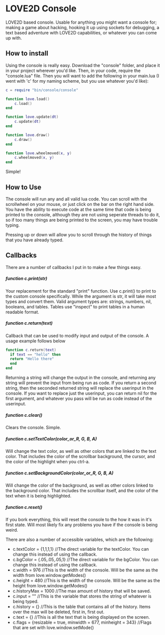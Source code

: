 # LOVE2D Console
 LOVE2D based console. Usable for anything you might want a console for; making a game about hacking, hooking it up using sockets for debugging, a text based adventure with LOVE2D capabilities, or whatever you can come up with.

## How to install
Using the console is really easy. Download the "console" folder, and place it in your project wherever you'd like. Then, in your code, require the "console.lua" file. Then you will want to add the following in your main.lua (I went with 'c' for my naming scheme, but you use whatever you'd like):

```lua
c = require "bin/console/console"

function love.load()
	c.load()
end

function love.update(dt)
	c.update(dt)
end

function love.draw()
	c.draw()
end

function love.wheelmoved(x, y)
	c.wheelmoved(x, y)
end
```

Simple!

## How to Use
The console will run any and all valid lua code. You can scroll with the scrollwheel on your mouse, or just click on the bar on the right hand side. You have the ability to execute code at the same time that code is being printed to the console, although they are not using seperate threads to do it, so if too many things are being printed to the screen, you may have trouble typing.

Pressing up or down will allow you to scroll through the history of things that you have already typed.

## Callbacks
There are a number of callbacks I put in to make a few things easy.

##### function c.print(str)
Your replacement for the standard "print" function. Use c.print() to print to the custom console specifically. While the argument is str, it will take most types and convert them. Valid argument types are: strings, numbers, nil, booleans, and tables. Tables use "inspect" to print tables in a human readable format.

##### function c.return(text)
Callback that can be used to modify input and output of the console. A usage example follows below
```lua
function c.return(text)
  if text == "hello" then
  return "Hello there"
  end
end
```
Returning a string will change the output in the console, and returning any string will prevent the input from being run as code. If you return a second string, then the seconded returned string will replace the userinput in the console. If you want to replace just the userinput, you can return nil for the first argument, and whatever you pass will be run as code instead of the userinput.

##### function c.clear()
Clears the console. Simple.

##### function c.setTextColor(color_or_R, G, B, A)
Will change the text color, as well as other colors that are linked to the text color. That includes the color of the scrollbar background, the cursor, and the color of the highlight when you ctrl-a.

##### function c.setBackgroundColor(color_or_R, G, B, A)
Will change the color of the background, as well as other colors linked to the background color. That includes the scrollbar itself, and the color of the text when it is being highlighted.

##### function c.reset()
If you bork everything, this will reset the console to the how it was in it's first state. Will most likely fix any problems you have if the console is being weird.

There are also a number of accessible variables, which are the following:
* c.textColor  = {1,1,1,1} //The direct variable for the textColor. You can change this instead of using the callback.
*	c.bgColor    = {.05,.05,.05,1} //The direct variable for the bgColor. You can change this instead of using the callback.
*	c.width      = 976 //This is the width of the console. Will be the same as the width from love.window.getModes()
*	c.height     = 480 //This is the width of the console. Will be the same as the height from love.window.getModes()
*	c.historyMax = 1000 //The max amount of history that will be saved. 
*	c.input      = "" //This is the variable that stores the string of whatever is being typed.
*	c.history    = {} //This is the table that contains all of the history. Items over the max will be deleted, first in, first out.
*	c.text       = {} //This is all the text that is being displayed on the screen.
*	c.flags      = {resizable = true, minwidth = 677, minheight = 343} //Flags that are set with love.window.setMode()
